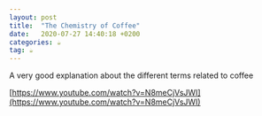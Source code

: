 ```yaml
---
layout: post
title:  "The Chemistry of Coffee"
date:   2020-07-27 14:40:18 +0200
categories: ☕
tag: ☕
---
```

A very good explanation about the different terms related to coffee

[https://www.youtube.com/watch?v=N8meCjVsJWI](https://www.youtube.com/watch?v=N8meCjVsJWI)
